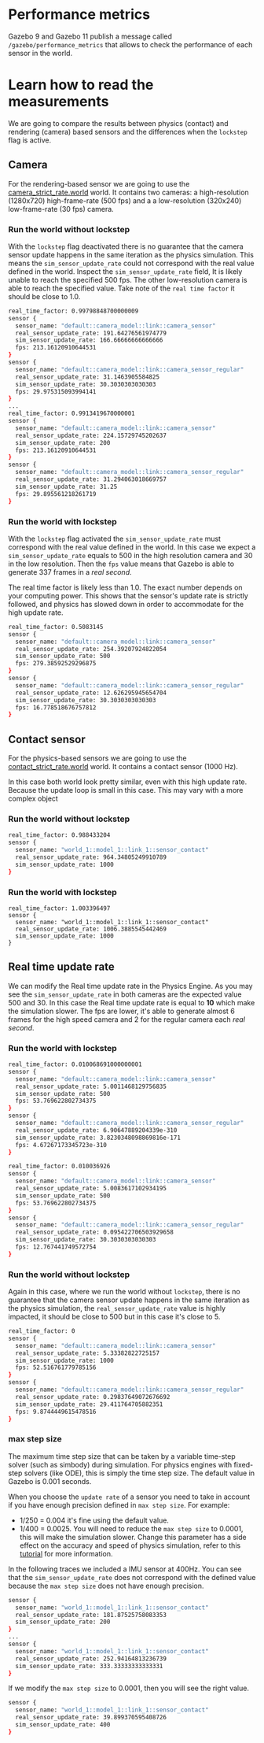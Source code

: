 # Performance metrics

Gazebo 9 and Gazebo 11 publish a message called `/gazebo/performance_metrics` that allows to check the performance
of each sensor in the world.

# Learn how to read the measurements

We are going to compare the results between physics (contact) and rendering (camera) based sensors and the differences
when the `lockstep` flag is active.

## Camera

For the rendering-based sensor we are going to use the [camera_strict_rate.world](https://github.com/osrf/gazebo/blob/gazebo9/test/worlds/camera_strict_rate.world) world. It contains two cameras: a high-resolution (1280x720) high-frame-rate (500 fps) and a a low-resolution (320x240) low-frame-rate (30 fps) camera.

### Run the world without lockstep

With the `lockstep` flag deactivated there is no guarantee that the camera sensor update happens in the same iteration as the physics simulation. This means the `sim_sensor_update_rate` could not correspond with the real value defined in the world. Inspect the `sim_sensor_update_rate` field, It is likely unable to reach the specified 500 fps. The other low-resolution camera is able to reach the specified value. Take note of the `real time factor` it should be close to 1.0.

```bash
real_time_factor: 0.99798848700000009
sensor {
  sensor_name: "default::camera_model::link::camera_sensor"
  real_sensor_update_rate: 191.64276561974779
  sim_sensor_update_rate: 166.66666666666666
  fps: 213.16120910644531
}
sensor {
  sensor_name: "default::camera_model::link::camera_sensor_regular"
  real_sensor_update_rate: 31.1463905584825
  sim_sensor_update_rate: 30.3030303030303
  fps: 29.975315093994141
}
...
real_time_factor: 0.9913419670000001
sensor {
  sensor_name: "default::camera_model::link::camera_sensor"
  real_sensor_update_rate: 224.15729745202637
  sim_sensor_update_rate: 200
  fps: 213.16120910644531
}
sensor {
  sensor_name: "default::camera_model::link::camera_sensor_regular"
  real_sensor_update_rate: 31.294063018669757
  sim_sensor_update_rate: 31.25
  fps: 29.895561218261719
}
```

### Run the world with lockstep

With the `lockstep` flag activated the `sim_sensor_update_rate` must correspond with the real value
defined in the world. In this case we expect a `sim_sensor_update_rate` equals to 500 in the high resolution camera
and 30 in the low resolution. Then the `fps` value means that Gazebo is able to generate 337 frames in a *real second*.

The real time factor is likely less than 1.0. The exact number depends on your computing power. This shows that
the sensor's update rate is strictly followed, and physics has slowed down in order to accommodate for the high update rate.

```bash
real_time_factor: 0.5083145
sensor {
  sensor_name: "default::camera_model::link::camera_sensor"
  real_sensor_update_rate: 254.39207924822054
  sim_sensor_update_rate: 500
  fps: 279.38592529296875
}
sensor {
  sensor_name: "default::camera_model::link::camera_sensor_regular"
  real_sensor_update_rate: 12.626295945654704
  sim_sensor_update_rate: 30.3030303030303
  fps: 16.778518676757812
}
```

## Contact sensor

For the physics-based sensors we are going to use the [contact_strict_rate.world](https://github.com/osrf/gazebo/blob/gazebo9/test/worlds/contact_strict_rate.world) world. It contains a contact sensor (1000 Hz).

In this case both world look pretty similar, even with this high update rate. Because the update loop
is small in this case. This may vary with a more complex object

### Run the world without lockstep

```bash
real_time_factor: 0.988433204
sensor {
  sensor_name: "world_1::model_1::link_1::sensor_contact"
  real_sensor_update_rate: 964.34805249910789
  sim_sensor_update_rate: 1000
}
```

### Run the world with lockstep

```
real_time_factor: 1.003396497
sensor {
  sensor_name: "world_1::model_1::link_1::sensor_contact"
  real_sensor_update_rate: 1006.3885545442469
  sim_sensor_update_rate: 1000
}
```

## Real time update rate

We can modify the Real time update rate in the Physics Engine. As you may see the `sim_sensor_update_rate` in both cameras
are the expected value 500 and 30. In this case the Real time update rate is equal to **10** which make the simulation slower. The fps
are lower, it's able to generate almost 6 frames for the high speed camera and 2 for the regular camera each *real second*.

### Run the world with lockstep

```bash
real_time_factor: 0.010068691000000001
sensor {
  sensor_name: "default::camera_model::link::camera_sensor"
  real_sensor_update_rate: 5.0011468129756835
  sim_sensor_update_rate: 500
  fps: 53.769622802734375
}
sensor {
  sensor_name: "default::camera_model::link::camera_sensor_regular"
  real_sensor_update_rate: 6.90647889204339e-310
  sim_sensor_update_rate: 3.8230348098869816e-171
  fps: 4.67267173345723e-310
}

real_time_factor: 0.010036926
sensor {
  sensor_name: "default::camera_model::link::camera_sensor"
  real_sensor_update_rate: 5.0083617102934195
  sim_sensor_update_rate: 500
  fps: 53.769622802734375
}
sensor {
  sensor_name: "default::camera_model::link::camera_sensor_regular"
  real_sensor_update_rate: 0.095422706503929658
  sim_sensor_update_rate: 30.3030303030303
  fps: 12.767441749572754
}
```

### Run the world without lockstep

Again in this case, where we run the world without `lockstep`, there is no guarantee that the camera sensor update happens
in the same iteration as the physics simulation, the `real_sensor_update_rate` value is highly impacted, it should be
close to 500 but in this case it's close to 5.

```bash
real_time_factor: 0
sensor {
  sensor_name: "default::camera_model::link::camera_sensor"
  real_sensor_update_rate: 5.33382822725157
  sim_sensor_update_rate: 1000
  fps: 52.516761779785156
}
sensor {
  sensor_name: "default::camera_model::link::camera_sensor_regular"
  real_sensor_update_rate: 0.29837649072676692
  sim_sensor_update_rate: 29.411764705882351
  fps: 9.8744449615478516
}
```

### max step size

The maximum time step size that can be taken by a variable time-step solver (such as simbody) during simulation.
For physics engines with fixed-step solvers (like ODE), this is simply the time step size. The default value
in Gazebo is 0.001 seconds.

When you choose the `update rate` of a sensor you need to take in account if you have enough precision
defined in `max step size`. For example:

  - 1/250 = 0.004 it's fine using the default value.
  - 1/400 = 0.0025. You will need to reduce the `max step size` to 0.0001, this will make the simulation slower. Change this
  parameter has a side effect on the accuracy and speed of physics simulation, refer to this [tutorial](http://gazebosim.org/tutorials?tut=physics_params&cat=physics) for more information.

In the following traces we included a IMU sensor at 400Hz. You can see that the `sim_sensor_update_rate` does not correspond with the defined value
because the `max step size` does not have enough precision.

```bash
sensor {
  sensor_name: "world_1::model_1::link_1::sensor_contact"
  real_sensor_update_rate: 181.87525758083353
  sim_sensor_update_rate: 200
}
...
sensor {
  sensor_name: "world_1::model_1::link_1::sensor_contact"
  real_sensor_update_rate: 252.94164813236739
  sim_sensor_update_rate: 333.33333333333331
}
```

If we modify the `max step size` to 0.0001, then you will see the right value.

```bash
sensor {
  sensor_name: "world_1::model_1::link_1::sensor_contact"
  real_sensor_update_rate: 39.899370595408726
  sim_sensor_update_rate: 400
}
```
